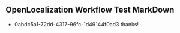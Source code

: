 ## OpenLocalization Workflow Test MarkDown
* 0abdc5a1-72dd-4317-96fc-1d49144f0ad3 thanks!

<!--HONumber=Jul16_HO5-->


